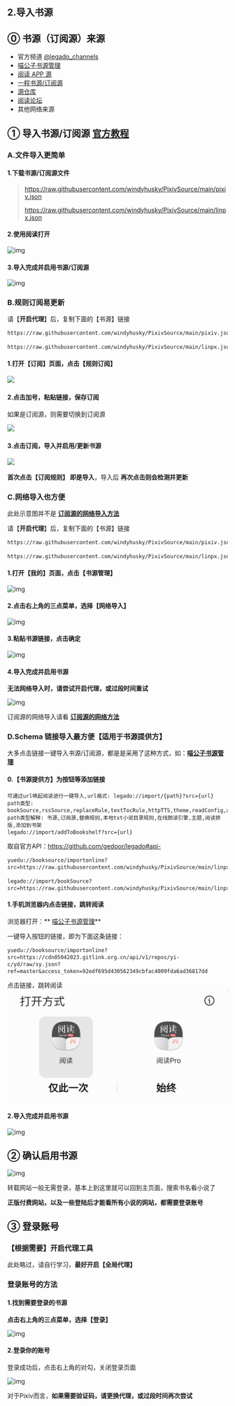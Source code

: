 ## 2.导入书源

## ⓪ 书源（订阅源）来源

- 官方频道 [@legado_channels](https://t.me/legado_channels)
- [喵公子书源管理](http://yuedu.miaogongzi.net/gx.html)
- [阅读 APP 源](https://legado.aoaostar.com/)  
- [一程书源/订阅源](https://flowus.cn/share/923f5a35-6dcf-47d1-b8eb-b9c5ef3ed39b/)
- [源仓库](https://www.yckceo.com/yuedu/shuyuan/index.htmll)
- [阅读论坛](https://legado.cn/forum-rssSources-1.html)
- 其他网络来源

## ① 导入书源/订阅源 [官方教程](https://www.yuque.com/legado/wiki/xdroke)

### A.文件导入更简单

#### 1.下载书源/订阅源文件

> https://raw.githubusercontent.com/windyhusky/PixivSource/main/pixiv.json
>
> https://raw.githubusercontent.com/windyhusky/PixivSource/main/linpx.json

#### 2.使用阅读打开

![img](https://telegra.ph/file/d4eb75fe6d8cfc4d434c1.png)

#### 3.导入完成并启用书源/订阅源

![img](https://telegra.ph/file/bb3c9457f21b4be72f878.png)



### B.规则订阅易更新

请【**开启代理**】后，复制下面的【书源】链接

```
https://raw.githubusercontent.com/windyhusky/PixivSource/main/pixiv.json

https://raw.githubusercontent.com/windyhusky/PixivSource/main/linpx.json
```

#### 1.打开【订阅】页面，点击【规则订阅】

![](https://telegra.ph/file/3de9a614dd7128ff2f115.png)

#### 2.点击加号，粘贴链接，保存订阅

如果是订阅源，则需要切换到订阅源

![](https://telegra.ph/file/38ff9d3b03d7b1720cfbd.png)

#### 3.点击订阅，导入并启用/更新书源

![](https://telegra.ph/file/5b1f7b3d0cc5564b6080a.png)

**首次点击【订阅规则】 即是导入**，导入后 **再次点击则会检测并更新**



### C.网络导入也方便
此处示意图并不是 **[订阅源的网络导入方法](./Import2.md)**

请【**开启代理**】后，复制下面的【书源】链接

```
https://raw.githubusercontent.com/windyhusky/PixivSource/main/pixiv.json

https://raw.githubusercontent.com/windyhusky/PixivSource/main/linpx.json
```

#### 1.打开【我的】页面，点击【书源管理】

![img](https://telegra.ph/file/d07ec9ee37e2c47fc0ebc.png)

#### 2.点击右上角的三点菜单，选择【网络导入】

![img](https://telegra.ph/file/34efbe9aaa606cc494ee9.png)

#### 3.粘贴书源链接，点击确定

![img](https://telegra.ph/file/3e2e96313db44315574da.png)

#### 4.导入完成并启用书源

**无法网络导入时，请尝试开启代理，或过段时间重试**

![img](https://telegra.ph/file/31a6d4be7e497ab6b01ce.png)

订阅源的网络导入请看 **[订阅源的网络方法](./Import2.md)**


### D.Schema 链接导入最方便【适用于书源提供方】

大多点击链接一键导入书源/订阅源，都是是采用了这种方式，如：**[喵公子书源管理](http://yuedu.miaogongzi.net/gx.html)**

#### 0.【书源提供方】为按钮等添加链接

```
可通过url唤起阅读进行一键导入,url格式: legado://import/{path}?src={url}
path类型: bookSource,rssSource,replaceRule,textTocRule,httpTTS,theme,readConfig,addToBookshelf
path类型解释: 书源,订阅源,替换规则,本地txt小说目录规则,在线朗读引擎,主题,阅读排版,添加到书架
legado://import/addToBookshelf?src={url}
```
取自官方API：https://github.com/gedoor/legado#api-


```
yuedu://booksource/importonline?src=https://raw.githubusercontent.com/windyhusky/PixivSource/main/linpx.json

legado://import/bookSource?src=https://raw.githubusercontent.com/windyhusky/PixivSource/main/linpx.json
```



#### 1.手机浏览器内点击链接，跳转阅读
浏览器打开：** [喵公子书源管理](http://yuedu.miaogongzi.net/gx.html)**

一键导入按钮的链接，即为下面这条链接：
```
yuedu://booksource/importonline?src=https://cdn05042023.gitlink.org.cn/api/v1/repos/yi-c/yd/raw/sy.json?ref=master&access_token=92edf695d430562349cbfac4009fda6ad36817dd
```

点击链接，跳转阅读
![img](pic/OpenInLegado.png)

#### 2.导入完成并启用书源

![img](https://telegra.ph/file/bb3c9457f21b4be72f878.png)



## ② 确认启用书源

![img](https://telegra.ph/file/7b866f92fa9b556818206.png)

转载网站一般无需登录，基本上到这里就可以回到主页面，搜索书名看小说了

**正版付费网站，以及一些登陆后才能看所有小说的网站，都需要登录账号**



## ③ 登录账号

### 【根据需要】开启代理工具

此处略过，请自行学习，**最好开启【全局代理】**

### 登录账号的方法

#### 1.找到需要登录的书源

**点击右上角的三点菜单，选择【登录】**

![img](https://telegra.ph/file/c50639ef1fe61778033ff.png)


#### 2.登录你的账号

登录成功后，点击右上角的对勾，关闭登录页面

![img](https://telegra.ph/file/477498dc3c3cf229981d0.png)

对于Pixiv而言，**如果需要验证码，请更换代理，或过段时间再次尝试**

